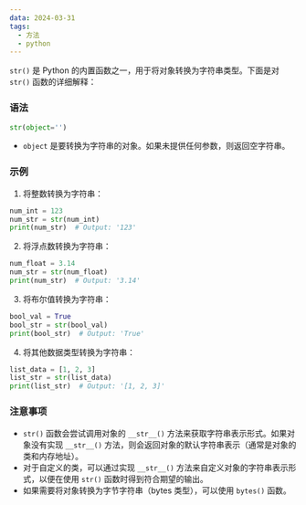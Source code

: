 ```yaml
---
data: 2024-03-31
tags:
  - 方法
  - python
---
```

`str()` 是 Python 的内置函数之一，用于将对象转换为字符串类型。下面是对 `str()` 函数的详细解释：

### 语法
```python
str(object='')
```

- `object` 是要转换为字符串的对象。如果未提供任何参数，则返回空字符串。

### 示例
1. 将整数转换为字符串：
```python
num_int = 123
num_str = str(num_int)
print(num_str)  # Output: '123'
```

2. 将浮点数转换为字符串：
```python
num_float = 3.14
num_str = str(num_float)
print(num_str)  # Output: '3.14'
```

3. 将布尔值转换为字符串：
```python
bool_val = True
bool_str = str(bool_val)
print(bool_str)  # Output: 'True'
```

4. 将其他数据类型转换为字符串：
```python
list_data = [1, 2, 3]
list_str = str(list_data)
print(list_str)  # Output: '[1, 2, 3]'
```

### 注意事项
- `str()` 函数会尝试调用对象的 `__str__()` 方法来获取字符串表示形式。如果对象没有实现 `__str__()` 方法，则会返回对象的默认字符串表示（通常是对象的类和内存地址）。
- 对于自定义的类，可以通过实现 `__str__()` 方法来自定义对象的字符串表示形式，以便在使用 `str()` 函数时得到符合期望的输出。
- 如果需要将对象转换为字节字符串（bytes 类型），可以使用 `bytes()` 函数。